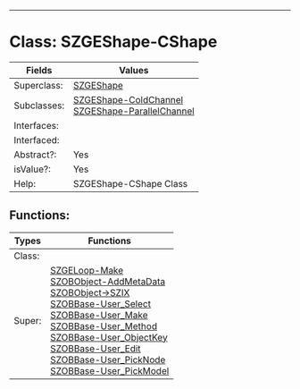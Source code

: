 ---------

# Class:	SZGEShape-CShape

| Fields | Values |
| --------- | --------- |
| Superclass: | [SZGEShape](SZGEShape.html) |
| Subclasses: | [SZGEShape-ColdChannel](SZGEShape-ColdChannel.html) <br> [SZGEShape-ParallelChannel](SZGEShape-ParallelChannel.html) |
| Interfaces: |  |
| Interfaced: |  |
| Abstract?: | Yes |
| isValue?: | Yes |
| Help: | SZGEShape-CShape Class |


## Functions:

| Types | Functions |
| --------- | --------- |
| Class: |  |
| Super: | [SZGELoop-Make](SZGELoop.html) <br> [SZOBObject-AddMetaData](SZOBObject.html) <br> [SZOBObject->SZIX](SZOBObject.html) <br> [SZOBBase-User_Select](SZOBBase.html) <br> [SZOBBase-User_Make](SZOBBase.html) <br> [SZOBBase-User_Method](SZOBBase.html) <br> [SZOBBase-User_ObjectKey](SZOBBase.html) <br> [SZOBBase-User_Edit](SZOBBase.html) <br> [SZOBBase-User_PickNode](SZOBBase.html) <br> [SZOBBase-User_PickModel](SZOBBase.html) |


